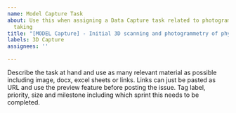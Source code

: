 ```yaml
---
name: Model Capture Task
about: Use this when assigning a Data Capture task related to photogrammetry or photo
  taking
title: "[MODEL Capture] - Initial 3D scanning and photogrammetry of physical artifacts"
labels: 3D Capture
assignees: ''

---
```


Describe the task at hand and use as many relevant material as possible including image, docx, excel sheets or links. Links can just be pasted as URL and use the preview feature before posting the issue. Tag label, priority, size and milestone including which sprint this needs to be completed.
